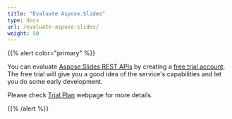 ```yaml
---
title: "Evaluate Aspose.Slides"
type: docs
url: /evaluate-aspose-slides/
weight: 50
---
```


{{% alert color="primary" %}} 

You can evaluate [Aspose.Slides REST APIs](http://apireference.aspose.cloud/slides/) by creating a [free trial account](https://dashboard.aspose.cloud). The free trial will give you a good idea of the service's capabilities and let you do some early development.

Please check [Trial Plan](https://purchase.aspose.cloud/trial) webpage for more details.

{{% /alert %}}
